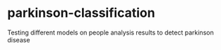 # parkinson-classification
Testing different models on people analysis results to detect parkinson disease
